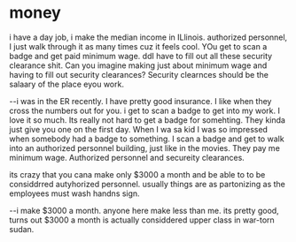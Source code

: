 # money

i have a day job, i make the median income in ILlinois. authorized personnel, I just walk through it as many times cuz it feels cool. YOu get to scan a badge and get paid minimum wage. ddI have to fill out all these security clearance shit. Can you imagine making just about minimum wage and having to fill out security clearances? Security clearnces should be the salaary of the place eyou work. 



--i  was in the ER recently. I have pretty good insurance. I like when they cross the numbers out for you. i get to scan a badge to get into my work. I love it so much. Its really not hard to get a badge for somehting. They kinda just give you one on the first day. When I wa sa kid I was so impressed when somebody had a badge to something. I scan a badge and get to walk into an authorized personnel building, just like in the movies. They pay me minimum wage. Authorized personnel and secureity clearances. 

its crazy that you cana make only $3000 a month and be able to to be considdrred autyhorized personnel. usually things are as partonizing as the employees must wash handns sign.

--i make $3000 a month. anyone here make less than me. its pretty good, turns out $3000 a month is actually considdered upper class in war-torn sudan. 
